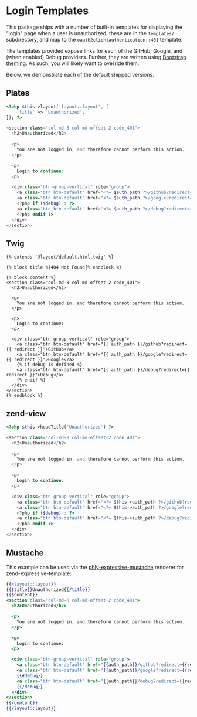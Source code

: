 # Login Templates

This package ships with a number of built-in templates for displaying the
"login" page when a user is unauthorized; these are in the `templates/`
subdirectory, and map to the `oauth2clientauthentication::401` template.

The templates provided expose links for each of the GitHub, Google, and (when
enabled) Debug providers. Further, they are written using [Bootstrap
theming](http://getbootstrap.com). As such, you will likely want to override
them.

Below, we demonstrate each of the default shipped versions.

## Plates

```php
<?php $this->layout('layout::layout', [
    'title' => 'Unauthorized',
]); ?>

<section class="col-md-8 col-md-offset-2 code_401">
  <h2>Unauthorized</h2>

  <p>
    You are not logged in, and therefore cannot perform this action.
  </p>

  <p>
    Login to continue:
  <p>

  <div class="btn-group-vertical" role="group">
    <a class="btn btn-default" href="<?= $auth_path ?>/github?redirect=<?= $redirect ?>">GitHub</a>
    <a class="btn btn-default" href="<?= $auth_path ?>/google?redirect=<?= $redirect ?>">Google</a>
    <?php if ($debug) : ?>
    <a class="btn btn-default" href="<?= $auth_path ?>/debug?redirect=<?= $redirect ?>">Debug</a>
    <?php endif ?>
  </div>
</section>
```

## Twig

```twig
{% extends '@layout/default.html.twig' %}

{% block title %}404 Not Found{% endblock %}

{% block content %}
<section class="col-md-8 col-md-offset-2 code_401">
  <h2>Unauthorized</h2>

  <p>
    You are not logged in, and therefore cannot perform this action.
  </p>

  <p>
    Login to continue:
  <p>

  <div class="btn-group-vertical" role="group">
    <a class="btn btn-default" href="{{ auth_path }}/github?redirect={{ redirect }}">GitHub</a>
    <a class="btn btn-default" href="{{ auth_path }}/google?redirect={{ redirect }}">Google</a>
    {% if debug is defined %}
    <a class="btn btn-default" href="{{ auth_path }}/debug?redirect={{ redirect }}">Debug</a>
    {% endif %}
  </div>
</section>
{% endblock %}
```

## zend-view

```php
<?php $this->headTitle('Unauthorized') ?>

<section class="col-md-8 col-md-offset-2 code_401">
  <h2>Unauthorized</h2>

  <p>
    You are not logged in, and therefore cannot perform this action.
  </p>

  <p>
    Login to continue:
  <p>

  <div class="btn-group-vertical" role="group">
    <a class="btn btn-default" href="<?= $this->auth_path ?>/github?redirect=<?= $this->redirect ?>">GitHub</a>
    <a class="btn btn-default" href="<?= $this->auth_path ?>/google?redirect=<?= $this->redirect ?>">Google</a>
    <?php if ($debug) : ?>
    <a class="btn btn-default" href="<?= $this->auth_path ?>/debug?redirect=<?= $this->redirect ?>">Debug</a>
    <?php endif ?>
  </div>
</section>
```

## Mustache

This example can be used via the 
[phly-expressive-mustache](https://github.com/phly/phly-expressive-mustache)
renderer for zend-expressive-template:

```mustache
{{<layout::layout}}
{{$title}}Unauthorized{{/title}}
{{$content}}
<section class="col-md-8 col-md-offset-2 code_401">
  <h2>Unauthorized</h2>

  <p>
    You are not logged in, and therefore cannot perform this action.
  </p>

  <p>
    Login to continue:
  <p>

  <div class="btn-group-vertical" role="group">
    <a class="btn btn-default" href="{{auth_path}}/github?redirect={{redirect}}">GitHub</a>
    <a class="btn btn-default" href="{{auth_path}}/google?redirect={{redirect}}">Google</a>
    {{#debug}}
    <a class="btn btn-default" href="{{auth_path}}/debug?redirect={{redirect}}">Debug</a>
    {{/debug}}
  </div>
</section>
{{/content}}
{{/layout::layout}}
```
